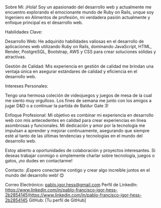 Sobre Mí:
¡Hola! Soy un apasionado del desarrollo web y actualmente me encuentro explorando el emocionante mundo de Ruby on Rails, unque soy Ingeniero en Alimentos de profesión, mi verdadera pasión actualmente y enfoque principal es el desarrollo web.

Habilidades Clave:

Desarrollo Web: He adquirido habilidades valiosas en el desarrollo de aplicaciones web utilizando Ruby on Rails, dominando JavaScript, HTML, Render, PostgreSQL, Bootstrap, AWS y CSS para crear soluciones sólidas y atractivas.

Gestión de Calidad: Mis experiencia en gestión de calidad me brindan una ventaja única en asegurar estándares de calidad y eficiencia en el desarrollo web.

Intereses Personales:

Tengo una hermosa coleción de videojuegos y juegos de mesa de la cual me siento muy orgulloso. Los fines de semana me junto con los amigos a jugar D&D o a continuar la partida de Baldur Gate 3!

Enfoque Profesional:
Mi objetivo es combinar mi experiencia en desarrollo web con mis antecedentes en calidad para crear experiencias en línea asombrosas y funcionales. Mi dedicación y amor por la tecnología me impulsan a aprender y mejorar continuamente, asegurando que siempre esté al tanto de las últimas tendencias y tecnologías en el mundo del desarrollo web.

Estoy abierto a oportunidades de colaboración y proyectos interesantes. Si deseas trabajar conmigo o simplemente charlar sobre tecnología, juegos o gatos, ¡no dudes en contactarme!

Contacto:
¡Espero conectarme contigo y crear algo increíble juntos en el mundo del desarrollo web! 😊

Correo Electrónico: pablo.igor.hess@gmail.com
Perfil de LinkedIn: https://www.linkedin.com/in/pablo-francisco-igor-hess-2b2854145)https://www.linkedin.com/in/pablo-francisco-igor-hess-2b2854145
GitHub: [Tu perfil de GitHub]
